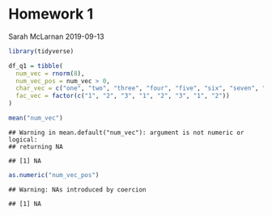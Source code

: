 Homework 1
================
Sarah McLarnan
2019-09-13

``` r
library(tidyverse)

df_q1 = tibble(
  num_vec = rnorm(8),
  num_vec_pos = num_vec > 0,
  char_vec = c("one", "two", "three", "four", "five", "six", "seven", "eight"),
  fac_vec = factor(c("1", "2", "3", "1", "2", "3", "1", "2"))
)

mean("num_vec")
```

    ## Warning in mean.default("num_vec"): argument is not numeric or logical:
    ## returning NA

    ## [1] NA

``` r
as.numeric("num_vec_pos")
```

    ## Warning: NAs introduced by coercion

    ## [1] NA
